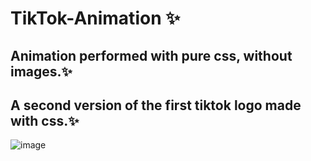 # TikTok-Animation ✨  
## Animation performed with pure css, without images.✨
## A second version of the first tiktok logo made with css.✨
![image](https://user-images.githubusercontent.com/94203956/178159060-6581ecc1-fd12-4b6f-a650-127e2933d563.png)
